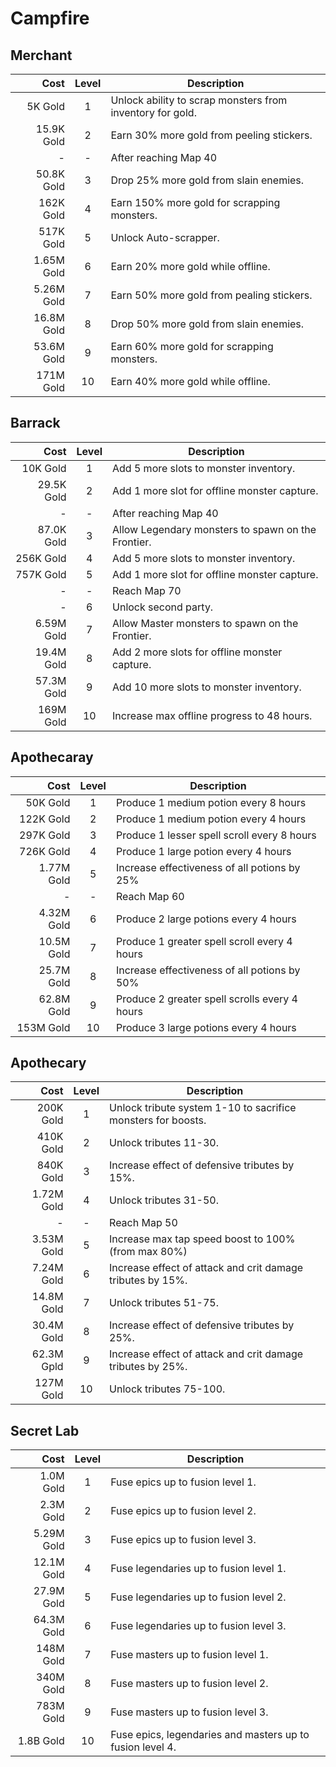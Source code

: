 # Campfire

## **Merchant**
| Cost       | Level | Description                                                |
| ---------: | :-: | ------------------------------------------------------------ |
| 5K Gold    | 1   | Unlock ability to scrap monsters from inventory for gold.    |
| 15.9K Gold | 2   | Earn 30% more gold from peeling stickers.                    |
| -          | -   | After reaching Map 40                                        |
| 50.8K Gold | 3   | Drop 25% more gold from slain enemies.                       |
| 162K Gold  | 4   | Earn 150% more gold for scrapping monsters.                  |
| 517K Gold  | 5   | Unlock Auto-scrapper.                                        |
| 1.65M Gold | 6   | Earn 20% more gold while offline.                            |
| 5.26M Gold | 7   | Earn 50% more gold from pealing stickers.                    |
| 16.8M Gold | 8   | Drop 50% more gold from slain enemies.                       |
| 53.6M Gold | 9   | Earn 60% more gold for scrapping monsters.                   |
| 171M Gold  | 10  | Earn 40% more gold while offline.                            |

## **Barrack**
| Cost       | Level | Description                                      |
| ---------: | :-: | -------------------------------------------------- |
| 10K Gold 	 | 1   | Add 5 more slots to monster inventory.             |
| 29.5K Gold | 2   | Add 1 more slot for offline monster capture.       |
| -          | -   | After reaching Map 40                              |
| 87.0K Gold | 3   | Allow Legendary monsters to spawn on the Frontier. |
| 256K Gold  | 4   | Add 5 more slots to monster inventory.             |
| 757K Gold  | 5   | Add 1 more slot for offline monster capture.       |
| -          | -   | Reach Map 70                                       |
| -          | 6   | Unlock second party.                               |
| 6.59M Gold | 7   | Allow Master monsters to spawn on the Frontier.    |
| 19.4M Gold | 8   | Add 2 more slots for offline monster capture.      |
| 57.3M Gold | 9   | Add 10 more slots to monster inventory.            |
| 169M Gold  | 10  | Increase max offline progress to 48 hours.         |

## **Apothecaray**
| Cost       | Level | Description                                 |
| ---------: | :-: | --------------------------------------------- |
| 50K Gold 	 | 1   | Produce 1 medium potion every 8 hours         |
| 122K Gold  | 2   | Produce 1 medium potion every 4 hours         |
| 297K Gold  | 3   | Produce 1 lesser spell scroll every 8 hours   |
| 726K Gold  | 4   | Produce 1 large potion every 4 hours          |
| 1.77M Gold | 5   | Increase effectiveness of all potions by 25%  |
| -          | -   | Reach Map 60                                  |
| 4.32M Gold | 6   | Produce 2 large potions every 4 hours         |
| 10.5M Gold | 7   | Produce 1 greater spell scroll every 4 hours  |
| 25.7M Gold | 8   | Increase effectiveness of all potions by 50%  |
| 62.8M Gold | 9   | Produce 2 greater spell scrolls every 4 hours |
| 153M Gold  | 10  | Produce 3 large potions every 4 hours         |

## **Apothecary**

| Cost       | Level | Description                                                |
| ---------: | :-: | ------------------------------------------------------------ |
| 200K Gold  | 1   | Unlock tribute system 1-10 to sacrifice monsters for boosts. |
| 410K Gold  | 2   | Unlock tributes 11-30.                                       |
| 840K Gold  | 3   | Increase effect of defensive tributes by 15%.                |
| 1.72M Gold | 4   | Unlock tributes 31-50.                                       |
| -          | -   | Reach Map 50                                                 |
| 3.53M Gold | 5   | Increase max tap speed boost to 100% (from max 80%)          |
| 7.24M Gold | 6   | Increase effect of attack and crit damage tributes by 15%.   |
| 14.8M Gold | 7   | Unlock tributes 51-75.                                       |
| 30.4M Gold | 8   | Increase effect of defensive tributes by 25%.                |
| 62.3M Gpld | 9   | Increase effect of attack and crit damage tributes by 25%.   |
| 127M Gold  | 10  | Unlock tributes 75-100.                                      |

## **Secret Lab**
| Cost       | Level | Description                                             |
| ---------: | :-: | --------------------------------------------------------- |
| 1.0M Gold  |  1  | Fuse epics up to fusion level 1.                          |
| 2.3M Gold  |  2  | Fuse epics up to fusion level 2.                          |
| 5.29M Gold |  3  | Fuse epics up to fusion level 3.                          |
| 12.1M Gold |  4  | Fuse legendaries up to fusion level 1.                    |
| 27.9M Gold |  5  | Fuse legendaries up to fusion level 2.                    |
| 64.3M Gold |  6  | Fuse legendaries up to fusion level 3.                    |
| 148M Gold  |  7  | Fuse masters up to fusion level 1.                        |
| 340M Gold  |  8  | Fuse masters up to fusion level 2.                        |
| 783M Gold  |  9  | Fuse masters up to fusion level 3.                        |
| 1.8B Gold  |  10 | Fuse epics, legendaries and masters up to fusion level 4. |